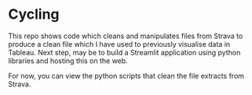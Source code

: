 # Cycling

This repo shows code which cleans and manipulates files from Strava to produce a clean file which I have used to previously visualise data in Tableau. Next step, may be to build a Streamlit application using python libraries and hosting this on the web.

For now, you can view the python scripts that clean the file extracts from Strava.
